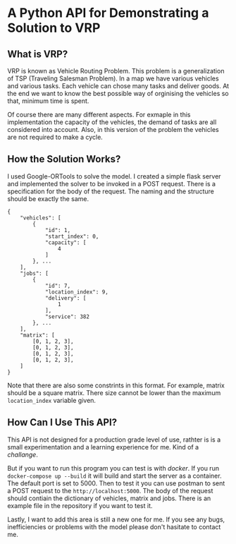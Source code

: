# A Python API for Demonstrating a Solution to VRP
## What is VRP?
VRP is known as Vehicle Routing Problem. This problem is a generalization of TSP (Traveling Salesman Problem). In a map we have various vehicles and various tasks. Each vehicle can chose many tasks and deliver goods. At the end we want to know the best possible way of orginising the vehicles so that, minimum time is spent.

Of course there are many different aspects. For exmaple in this implementation the capacity of the vehicles, the demand of tasks are all considered into account. Also, in this version of the problem the vehicles are not required to make a cycle.  
## How the Solution Works?
I used Google-ORTools to solve the model. I created a simple flask server and implemented the solver to be invoked in a POST request. There is a specification for the body of the request. The naming and the structure should be exactly the same.

```
{
    "vehicles": [
        {
            "id": 1,
            "start_index": 0,
            "capacity": [
                4
            ]
        }, ...
    ],
    "jobs": [
        {
            "id": 7,
            "location_index": 9,
            "delivery": [
                1
            ],
            "service": 382
        }, ...
    ],
    "matrix": [
        [0, 1, 2, 3],
        [0, 1, 2, 3],
        [0, 1, 2, 3],
        [0, 1, 2, 3],
    ]
}
```

Note that there are also some constrints in this format. For example, matrix should be a square matrix. There size cannot be lower than the maximum `location_index` variable given. 
## How Can I Use This API?
This API is not designed for a production grade level of use, rathter is is a small experimentation and a learning experience for me. Kind of a *challange*.


But if you want to run this program you can test is with *docker*. If you run `docker-compose up --build` it will build and start the server as a container. The default port is set to 5000. Then to test it you can use postman to sent a POST request to the `http://localhost:5000`. The body of the request should contiain the dictionary of vehicles, matrix and jobs. There is an example file in the repository if you want to test it.

Lastly, I want to add this area is still a new one for me. If you see any bugs, inefficiencies or problems with the model please don't hasitate to contact me.